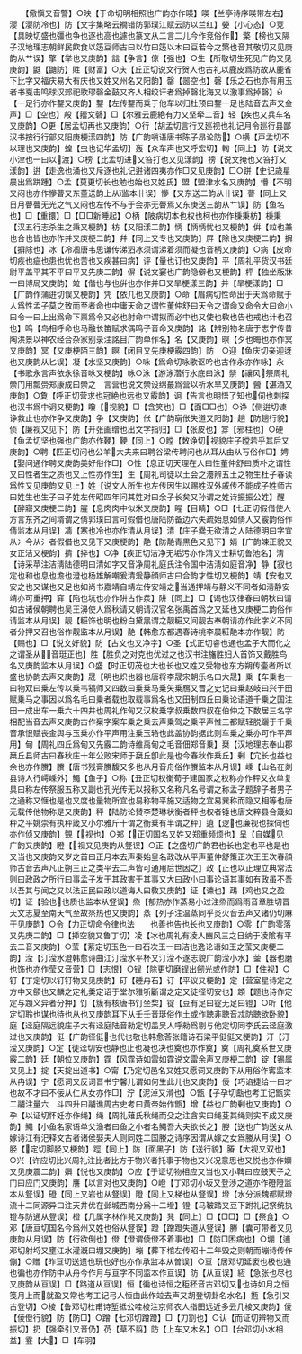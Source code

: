 <!-- { "loadSidebar": true } -->
　　【儆愼又音警】○映【于命切明相照也广韵亦作暎】暎【兰亭诗序暎带左右】瀴【瀴防冷也】防【文字集略云襉错防郭璞江赋云防以兰红】嫈【小心态】○竞【具映切盛也彊也争也逐也高也遽也篆文从二言二儿今作竞俗作】檠【榜也又隔子汉地理志朝鲜民飮食以笾豆师古曰以竹曰笾以木曰豆若今之檠也音其敬切又见庚韵从艹误】擎【举也又庚韵】誩【争言】倞【强也】○生【所敬切生死见广韵又见庚韵】鼪【鼬防】貹【财富】○庆【丘正切说文行贺人也古礼以鹿皮爲防故从鹿省下比字又福庆易大有庆也又姓又州名又阳韵】罄【噐空也】磬【乐之石也亦有用玉者书戛击鸣球汉郊祀歌璆磬金鼓又齐人相绞讦者爲掉磬北海又以激事爲掉磬】【一足行亦作鑋又庚韵】鑋【左传鑋而乗于他车以归杜预曰鑋一足也陆音去声又金声】□【空也】殸【籀文磬】□【尔雅云鹿絶有力又坚牵二音】轻【疾也又兵车名又庚韵】○更【居孟切再也又庚韵】○行【胡孟切言行又廵视也礼记月令廵行县鄙汉书按行行部又阳庚梗漾四韵】防【广韵嗔语唐书陈子昂论防】○横【戸孟切不以理也又庚韵】蝗【虫也记华孟切】轰【众车声也又呼宏切】輷【同上】防【说文小津也一曰以渡】○榜【比孟切进又笞打也又见漾韵】搒【说文掩也又笞打又漾韵】逬【走逸也涌也又斥逐也礼记逬诸四夷亦作□又见庚韵】□○跰【史记歳星晨出爲跰踵】○孟【莫更切长也勉也始也又姓氏】盟【盟津水名又庚韵】懵【不明又闷也亦作懜瞢又东董送韵上从监本卄误】懜【又东送二韵从卄误】瞢【同上又日月瞢瞢无光之气又闷也左传不与于会亦无瞢焉又东庚送三韵从艹误】防【鱼名也】□【重镮】□【□□新睡起】○柄【陂病切本也权也柯也亦作棅秉枋】棅秉【汉五行志杀生之秉又梗韵】枋【又阳漾二韵】怲【怲怲忧也又梗韵】倂【竝也兼也合也皆也亦作并又庚梗二韵】幷【同上又专也又庚韵】屛【除也又庚梗二韵】摒【摒除也】冰【冷凅唐韦思谦传涕泗冰须谓涕着须而凝也音柄又庚韵】○病【皮命切疾也疵也患也忧也苦也又疾甚曰病】评【量也订也又庚韵】平【周礼平货汉书廷尉平盖平其不平曰平又先庚二韵】偋【说文窭也广韵隐僻也又梗韵】枰【独坐版牀一曰博局又庚韵】竝【偕也与也倂也亦作并□又旱梗漾三韵】并【旱梗漾韵】□【广韵作蒲逬切误又梗韵】凭【依几也又庚韵】○命【眉病切性命出于天爲命赋于人爲性孟子莫之致而至者命也中庸天命之谓性董仲舒曰天令之谓命又命令大曰命小曰令一曰上出爲命下禀爲令又必也射命中谓拟而必中也又使也敎也告也戒也计也召也】鸣【鸟相呼命也马融长笛赋求偶鸣子音命又庚韵】詺【辨别物名唐于志宁传昔陶洪景以神农经合杂家别录注詺目广韵单作名】名【又庚韵】暝【夕也晦也亦作冥又庚韵】冥【又庚梗陌三韵】瞑【闭目又先庚梗霰四韵】防　○迎【鱼庆切亲迎迓也又庚韵从匕误】凝【水坚又庚韵】○咏【爲命切咏歌讴吟也古作永亦作咏】永【书歌永言声依永徐音咏又梗韵】咏○泳【游泳濳行水底曰泳】禜【禳风祭周礼禜门用瓢赍郑康成曰禜之　言营也说文禜设绵蕞爲营以祈水旱又庚韵】醟【湛酒又庚韵】○夐【呼正切营求也冠絶也远也又霰韵】诇【告言也明悟了知也伺也刺探也汉书爲中诇又梗韵】矎【视貌】□【含笑也】□【面□□也】○诤【侧逬切谏诤救止也亦作争又庚韵】争【又庚韵】伥【广韵朚伥失道又阳韵】趟【防趟行貌】侦【廉视又见下】防【开张画缯也出文字指归】□【张皮也】牚【邪柱也】○硬【鱼孟切坚也强也广韵亦作鞕】鞕【同上】○瞠【敇诤切视貌庄子瞠若乎其后又庚韵】○聘【匹正切问也公羊大夫来曰聘谷梁传聘问也从耳从由从丂俗作□】娉【娶问通作聘又庚韵美好俗作□】○性【息正切天理在人曰性董仲舒曰质朴之谓性又曰性者生之质也又上性亦作生】生【周礼司徒以土会之灋辨五土之物生杜子春读爲性又见庚韵又见上】姓【说文人所生也左传因生以赐姓汉外戚传不能成子姓师古曰姓生也生子曰子姓左传昭四年问其姓对曰余子长矣又孙谓之姓诗振振公姓】醒【醉寤又庚梗二韵】腥【息肉肉中似米又庚韵】睲【目睛】○□【七正切假借使人方言东齐之间壻谓之倩郭璞曰言可假借也唐陆防备边六失疏始息如倩人又霰韵俗作倩监本从月误】凊【寒也冷也亦作清从月误】清【庄子爨无欲清之人陆德明曰字宜从冫今从氵者假借也又见下又庚梗韵】靘【防靘青黒色又见下】婧【广韵竦正貌又女正洁又梗韵】掅【捽也】○净【疾正切洁净无垢污亦作清又士耕切鲁池名】淸【诗采苹注洁淸陆德明曰清如字又音净周礼庭氏注令国中洁淸如庭音净】静【寂也定也和也息也澹也澄也杨雄解嘲爰清爰静顔师古曰合韵才性切又梗韵】靖【安也又安之也又谋也又足也如尚书嘉靖自靖左传安靖之当通押靖与静义不同者如淸静安靖亦可重押】穽【陷也坑也亦作阱古作汬】阱【同上】□【谒也汉律春曰朝秋曰请如古诸侯朝聘也吴王濞使人爲秋请又朝请汉官名张禹首爲之又延也又庚梗二韵俗作请监本从月误】靓【糚饰也明也粉白黛黑谓之靓糚又间靓古奉朝请亦作此字义不同者分押又召也俗作靓监本从月误】靘【韩愈东都遇春诗桃李晨糚靘本亦作靓】防【赐也】□【说文好貌】防【古文也又净字】○圣【式正切睿也通也孟子大而化之之谓圣从音珽正也】胜【胜负之对克也优过之也汉书注旛胜妇人首饰又戴胜鸟名又庚韵监本从月误】○盛【时正切茂也大也长也又姓又受物也东方朔传壷者所以盛也协韵去声又庚韵】晟【明也炽也器也唐将李晟宋朝乐名曰大晟】乗【车乗也一曰物双曰乗左传以乗韦犒师又四数曰乗乗马乗矢乗鴈又晋之史记曰乗赵岐曰兴于田赋乗马之事因以爲名毛曰乗者载也取载事爲名也又田制四丘曰乗论语道千乗之国注田一成出车一乗六十四井也周礼作甸又汉枚乗字叔乗数四叔在伯仲之下数居三名字相配当音去声又庚韵古作椉字案车乗之乗去声乗驾之乗平声惟三都赋轻脱躧于千乗音承恨赋丧金舆与玉乗亦作平声用注乗玉辂也此盖协韵据此则车乗之乗亦可作平声用】甸【周礼四丘爲甸又先霰二韵诗维禹甸之毛音佃郑音乗】椉【汉地理志奉山郡椉丘县师古曰春秋庄十年公败宋师于椉丘卽此是也今春秋作乗丘】剰【宂长也益也余也亦作賸】賸【唐书残膏賸馥又多也从月音舟俗作賸监本从月误】嵊【山名在剡县诗人行嶀嵊外】鱦【鱼子】○称【丑正切权衡荀子建国家之权称亦作秤又衣单复具曰称左传祭服五称又副也孔光传无以报称又名称凡名号谓之称孟子题辞子者男子之通称又惬也是也又度也量物所宜也易称物平施又适物之宜易巽称而隐又相等也唐元载传他物称是又庚韵】秤【陆防论賛李楚琳状衡者秤也权者锤也唐文粹县合箴如秤之平姚崇有执秤箴又小尔雅斤十谓之衡乗有半谓之秤】遉【逻也廉视也探伺也亦作侦又庚韵】覴【视也】○郑【正切国名又姓又郑重频烦也】呈【自媒见　广韵又庚韵】瞪【视又见庚韵从豋误】○正【之盛切广韵君也长也定也平也是也又当也又庚韵又岁之首曰正月本去声秦始皇名政改从平声董仲舒策正次王王次春顔师古音去声凡正朔三正之类平去二声皆可通用后世因之】政【正也以正理立典常法则曰政政之所行曰事孟子发于其政害于其事又大曰政小曰事论语其事如有政虽不吾以吾其与闻之又以法正民曰政以道诲人曰敎又庚韵】证【谏也】鴊【鸡也又之盈切】证【验也也质也监本从豋误】烝【郁热亦作蒸易小过注烝而爲雨音章胜切晋天文志夏至南天气至故烝热也又庚韵】蒸【列子注温蒸同乎炎火音去声又诸仍切麻干见庚韵】○令【力正切命令律也法　　也善也告也长也又庚韵】○零【广韵零落又先庚二韵】□【揷空貌又鲁丁切】凌【冰也周礼有凌人豳风三之日纳于凌隂有平去二音又庚韵】○莹【萦定切玉色一曰石次玉一曰洁也逸论语如玉之莹又庚梗二韵】滢【汀滢水澄韩愈诗曲江汀滢水平杯又汀滢不遂志貌广韵滢小水】蓥【器也磨也饰也亦作莹又音营】□【志恨】○锃【除更切磨锃出劒光或作防】□【住视】○钉【丁定切以钉钉物又见庚韵】矴【硾舟石】订【平议又梗韵】定【营室星诗定之方中又頟也又麟之定礼羮定诏于堂尔雅斪斸谓之定又徒径切安也】顁【题也诗作定定与顁义异者分押】饤【簇有核唐书饤坐棃】锭【豆有足曰锭无足曰镫】○听【他定切聆也谋也待也从也又庚韵耳下从壬壬音珽俗作土或作聴非聴音忒防聴欲卧貌】庭【迳庭隔远貌庄子大有迳庭陆音勑定切盖吴人呼勑爲剔与他定切同李氏云迳庭激过也又庚韵】侹【广韵径侹也代也敬也韩愈荅张籍诗石梁平侹侹又梗韵】汀【汀滢又庚韵】○定【徒迳切安也静也止也凝也决也奠也亦作奠】奠【周礼奠系世又庚霰二韵】廷【朝位又庚韵】霆【风霆诗如雷如霆说文雷余声又庚梗二韵】锭【锡属又见上】掟【天掟出道书】○甯【乃定切邑名又姓又愿词又庚韵下从用俗作寗监本从冉误】宁【愿词又反词晋书宁馨儿谓如何生此儿也又庚韵】佞【巧谄捷给一曰才也故不才曰不佞从仁从女亦作□】泞【泥淖又滑也】○甑【子孕切甗也考工记甑实二鬴注量六　斗四升曰鬴谯周古史考曰黄帝始作甑】增【益也广韵剰也又庚韵】○孕【以证切怀妊亦作绳】绳【周礼薙氏秋绳而殳之注含实曰绳芟其绳则实不成又庚韵】鱦【小鱼名家语单父渔者曰鱼之小者名鱦吾大夫欲长之】媵【送也广韵送女从嫁诗江有汜释文古者诸侯娶夫人则同姓二国媵之诗序因谓从嫁之女爲媵从月误】○胫【定切脚胫又梗韵】踁【同上】防【面黑子】防【送行貌】膡【大视又双也】○兴【许应切比兴周礼注比者比方于物兴者托事于物也又兴况意思也又悦也亦作嬹又见庚震二韵】嬹【悦也又庚韵】○应【于证切物相应又当也又小鞞曰应鼓天子之门曰应门又庚韵】譍【以言对也又庚韵】○嶝【丁邓切小坂又登渉之道亦作磴隥监本从豋误】磴【同上又岩也从豋误】隥【同上又梯也从豋误】墱【水分派魏都赋墱流十二同源异口注天井优在邺城西南分爲十二墱】镫【马鞁踏又豆下跗礼记祭统执镫与防通从豋误】橙【几属字林作凳又庚韵】凳【同上】□【□□】□【祭食】○邓【唐亘切国名今爲州又姓也俗从豋误】蹬【蹭蹬失道从豋误】幐【囊可带者又见庚韵从月误】防【行欲倒也】僜【僜谓倰僜不着事也】□【防□困病也】○堋【逋邓切射埒又壅江水灌漑曰堋又庚韵】塴【葬下棺左传昭十二年毁之则朝而塴诗传作傰】○赠【昨亘切送遗也玩也好也亦作承监本从曽误】○亘【居邓切延袤也极也通也徧也亦作防中从舟今作月与亘字不同监本作亘误】防【从亘误】絚【急张也尽也又庚韵从亘误】□【路道从亘误】恒【徧也诗恒之秬秠音古邓切又也诗如月之恒笺月上而就盈又常也考工记弓人恒由此作竝去声又胡登切卦名水名】揯【急引又古登切】○棱【鲁邓切杜甫诗堑抵公哇棱注京师农人指田远近多云几棱又庚韵】倰【倰僜行貌】防【防□】○蹭【七邓切蹭蹬】□【刀割也】○认【而证切辨物又而振切】扔【强牵引又音仍】芿【草不翦】防【上车又木名】○□【台邓切小水相益】霯【大】□【车羽】
